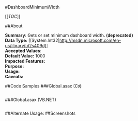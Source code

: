 #DashboardMinimumWidth

[[_TOC_]]

##About

**Summary:**  Gets or set minimum dashboard width. **(deprecated)**  
**Data Type:** [[System.Int32|http://msdn.microsoft.com/en-us/library/td2s409d]]  
**Accepted Values:**   
**Default Value:** 1000  
**Impacted Features:**   
**Purpose:**   
**Usage:**   
**Caveats:**   

##Code Samples
###Global.asax (C♯)

```csharp
```

###Global.asax (VB.NET)

```visualbasic
```
##Alternate Usage: 
##Screenshots

